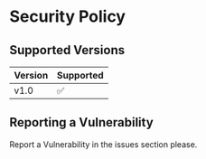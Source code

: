 # Security Policy

## Supported Versions

| Version | Supported          |
| ------- | ------------------ |
| v1.0 | ✅ |

## Reporting a Vulnerability

Report a Vulnerability in the issues section please.
